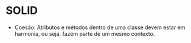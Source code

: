 # SOLID

- Coesão: Atributos e métodos dentro de uma classe devem estar em harmonia, ou seja, fazem parte de um mesmo contexto.
